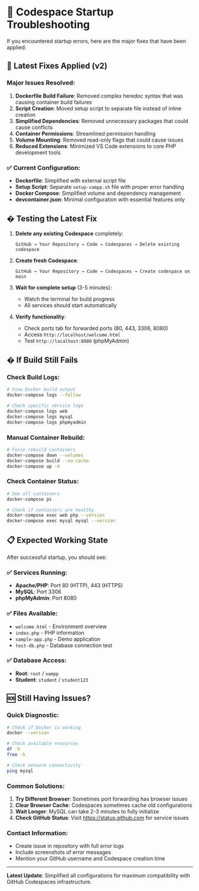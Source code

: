 # 🚨 Codespace Startup Troubleshooting

If you encountered startup errors, here are the major fixes that have been applied:

## 🔧 Latest Fixes Applied (v2)

### Major Issues Resolved:
1. **Dockerfile Build Failure**: Removed complex heredoc syntax that was causing container build failures
2. **Script Creation**: Moved setup script to separate file instead of inline creation
3. **Simplified Dependencies**: Removed unnecessary packages that could cause conflicts
4. **Container Permissions**: Streamlined permission handling
5. **Volume Mounting**: Removed read-only flags that could cause issues
6. **Reduced Extensions**: Minimized VS Code extensions to core PHP development tools

### ✅ Current Configuration:
- **Dockerfile**: Simplified with external script file
- **Setup Script**: Separate `setup-xampp.sh` file with proper error handling
- **Docker Compose**: Simplified volume and dependency management
- **devcontainer.json**: Minimal configuration with essential features only

## � Testing the Latest Fix

1. **Delete any existing Codespace** completely:
   ```
   GitHub → Your Repository → Code → Codespaces → Delete existing codespace
   ```

2. **Create fresh Codespace**:
   ```
   GitHub → Your Repository → Code → Codespaces → Create codespace on main
   ```

3. **Wait for complete setup** (3-5 minutes):
   - Watch the terminal for build progress
   - All services should start automatically

4. **Verify functionality**:
   - Check ports tab for forwarded ports (80, 443, 3306, 8080)
   - Access `http://localhost/welcome.html`
   - Test `http://localhost:8080` (phpMyAdmin)

## � If Build Still Fails

### Check Build Logs:
```bash
# View Docker build output
docker-compose logs --follow

# Check specific service logs
docker-compose logs web
docker-compose logs mysql
docker-compose logs phpmyadmin
```

### Manual Container Rebuild:
```bash
# Force rebuild containers
docker-compose down --volumes
docker-compose build --no-cache
docker-compose up -d
```

### Check Container Status:
```bash
# See all containers
docker-compose ps

# Check if containers are healthy
docker-compose exec web php --version
docker-compose exec mysql mysql --version
```

## 📋 Expected Working State

After successful startup, you should see:

### ✅ Services Running:
- **Apache/PHP**: Port 80 (HTTP), 443 (HTTPS)
- **MySQL**: Port 3306
- **phpMyAdmin**: Port 8080

### ✅ Files Available:
- `welcome.html` - Environment overview
- `index.php` - PHP information
- `sample-app.php` - Demo application
- `test-db.php` - Database connection test

### ✅ Database Access:
- **Root**: `root` / `xampp`
- **Student**: `student` / `student123`

## 🆘 Still Having Issues?

### Quick Diagnostic:
```bash
# Check if Docker is working
docker --version

# Check available resources
df -h
free -h

# Check network connectivity
ping mysql
```

### Common Solutions:
1. **Try Different Browser**: Sometimes port forwarding has browser issues
2. **Clear Browser Cache**: Codespaces sometimes cache old configurations
3. **Wait Longer**: MySQL can take 2-3 minutes to fully initialize
4. **Check GitHub Status**: Visit https://status.github.com for service issues

### Contact Information:
- Create issue in repository with full error logs
- Include screenshots of error messages
- Mention your GitHub username and Codespace creation time

---

**Latest Update**: Simplified all configurations for maximum compatibility with GitHub Codespaces infrastructure.
